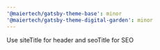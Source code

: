 ```yaml
---
'@maiertech/gatsby-theme-base': minor
'@maiertech/gatsby-theme-digital-garden': minor
---
```


Use siteTitle for header and seoTitle for SEO
